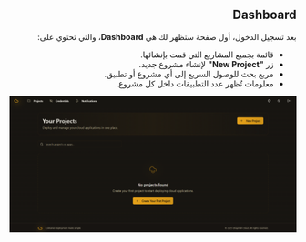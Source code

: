 <div dir="rtl">
  <h2>Dashboard</h2>

  <p>
    بعد تسجيل الدخول، أول صفحة ستظهر لك هي <strong>Dashboard</strong>، والتي تحتوي على:
  </p>

  <ul>
    <li>قائمة بجميع المشاريع التي قمت بإنشائها.</li>
    <li>زر <strong>"New Project"</strong> لإنشاء مشروع جديد.</li>
    <li>مربع بحث للوصول السريع إلى أي مشروع أو تطبيق.</li>
    <li>معلومات تُظهر عدد التطبيقات داخل كل مشروع.</li>
  </ul>

  <img src="image copy 2.png" alt="Dashboard Image">
</div>


